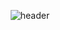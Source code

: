 <div align="center">

  ![header](https://capsule-render.vercel.app/api?type=rounded&color=bdbdbd&height=150&section=header&text=githyuniee&fontColor=ffffff)
</div>

<!--
**githyuniiee/githyuniiee** is a ✨ _special_ ✨ repository because its `README.md` (this file) appears on your GitHub profile.

Here are some ideas to get you started:

- 🔭 I’m currently working on ...
- 🌱 I’m currently learning ...
- 👯 I’m looking to collaborate on ...
- 🤔 I’m looking for help with ...
- 💬 Ask me about ...
- 📫 How to reach me: ...
- 😄 Pronouns: ...
- ⚡ Fun fact: ...
-->
